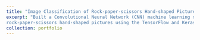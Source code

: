 ```yaml
---
title: "Image Classification of Rock-paper-scissors Hand-shaped Pictures"
excerpt: "Built a Convolutional Neural Network (CNN) machine learning model with an accuracy >96% for classifying images of 
rock-paper-scissors hand-shaped pictures using the TensorFlow and Keras libraries <br/><img src='/images/500x300.png'>"
collection: portfolio
---
```


